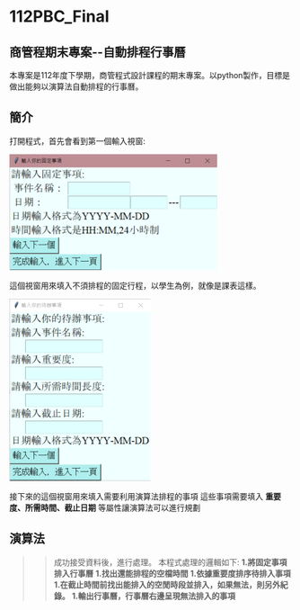 # 112PBC_Final

## 商管程期末專案--自動排程行事曆

本專案是112年度下學期，商管程式設計課程的期末專案。以python製作，目標是做出能夠以演算法自動排程的行事曆。

## 簡介

打開程式，首先會看到第一個輸入視窗:

![image](視窗一.png)

這個視窗用來填入不須排程的固定行程，以學生為例，就像是課表這樣。

![image](視窗二.png)

接下來的這個視窗用來填入需要利用演算法排程的事項
這些事項需要填入 **重要度、所需時間、截止日期** 等屬性讓演算法可以進行規劃

## 演算法 

>>成功接受資料後，進行處理。
>>本程式處理的邏輯如下:
**1.將固定事項排入行事曆**
**1.找出還能排程的空檔時間**
**1.依據重要度排序待排入事項**
**1.在截止時間前找出能排入的空閒時段並排入，如果無法，則另外紀錄。**
**1.輸出行事曆，行事曆右邊呈現無法排入的事項**